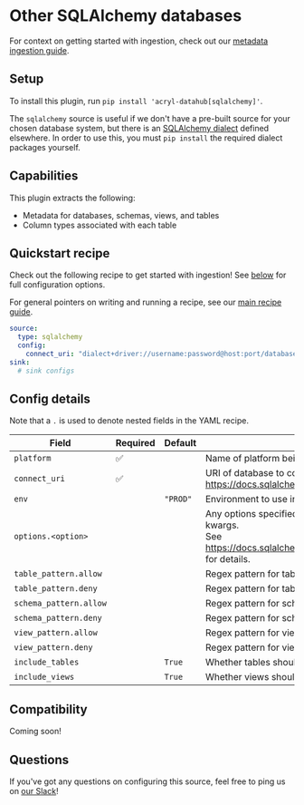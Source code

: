 # Other SQLAlchemy databases

For context on getting started with ingestion, check out our [metadata ingestion guide](../README.md).

## Setup

To install this plugin, run `pip install 'acryl-datahub[sqlalchemy]'`.

The `sqlalchemy` source is useful if we don't have a pre-built source for your chosen
database system, but there is an [SQLAlchemy dialect](https://docs.sqlalchemy.org/en/14/dialects/)
defined elsewhere. In order to use this, you must `pip install` the required dialect packages yourself.

## Capabilities

This plugin extracts the following:

- Metadata for databases, schemas, views, and tables
- Column types associated with each table

## Quickstart recipe

Check out the following recipe to get started with ingestion! See [below](#config-details) for full configuration options.

For general pointers on writing and running a recipe, see our [main recipe guide](../README.md#recipes).

```yml
source:
  type: sqlalchemy
  config:
    connect_uri: "dialect+driver://username:password@host:port/database"
sink:
  # sink configs
```

## Config details

Note that a `.` is used to denote nested fields in the YAML recipe.

| Field                  | Required | Default  | Description                                                                                                                                                                             |
| ---------------------- | -------- | -------- | --------------------------------------------------------------------------------------------------------------------------------------------------------------------------------------- |
| `platform`             | ✅       |          | Name of platform being ingested, used in constructing URNs.                                                                                                                             |
| `connect_uri`          | ✅       |          | URI of database to connect to. See https://docs.sqlalchemy.org/en/14/core/engines.html#database-urls                                                                                    |
| `env`                  |          | `"PROD"` | Environment to use in namespace when constructing URNs.                                                                                                                                 |
| `options.<option>`     |          |          | Any options specified here will be passed to SQLAlchemy's `create_engine` as kwargs.<br />See https://docs.sqlalchemy.org/en/14/core/engines.html#sqlalchemy.create_engine for details. |
| `table_pattern.allow`  |          |          | Regex pattern for tables to include in ingestion.                                                                                                                                       |
| `table_pattern.deny`   |          |          | Regex pattern for tables to exclude from ingestion.                                                                                                                                     |
| `schema_pattern.allow` |          |          | Regex pattern for schemas to include in ingestion.                                                                                                                                      |
| `schema_pattern.deny`  |          |          | Regex pattern for schemas to exclude from ingestion.                                                                                                                                    |
| `view_pattern.allow`   |          |          | Regex pattern for views to include in ingestion.                                                                                                                                        |
| `view_pattern.deny`    |          |          | Regex pattern for views to exclude from ingestion.                                                                                                                                      |
| `include_tables`       |          | `True`   | Whether tables should be ingested.                                                                                                                                                      |
| `include_views`        |          | `True`   | Whether views should be ingested.                                                                                                                                                       |

## Compatibility

Coming soon!

## Questions

If you've got any questions on configuring this source, feel free to ping us on [our Slack](https://slack.datahubproject.io/)!
